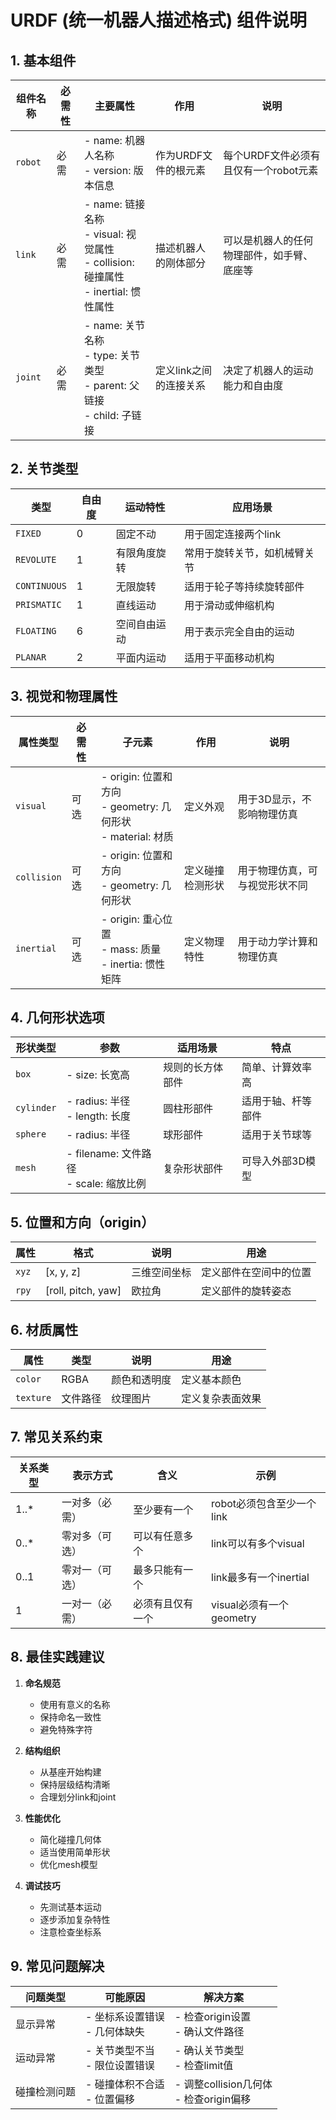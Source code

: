 # URDF (统一机器人描述格式) 组件说明

## 1. 基本组件

| 组件名称 | 必需性 | 主要属性 | 作用 | 说明 |
|---------|--------|----------|------|------|
| `robot` | 必需 | - name: 机器人名称<br>- version: 版本信息 | 作为URDF文件的根元素 | 每个URDF文件必须有且仅有一个robot元素 |
| `link` | 必需 | - name: 链接名称<br>- visual: 视觉属性<br>- collision: 碰撞属性<br>- inertial: 惯性属性 | 描述机器人的刚体部分 | 可以是机器人的任何物理部件，如手臂、底座等 |
| `joint` | 必需 | - name: 关节名称<br>- type: 关节类型<br>- parent: 父链接<br>- child: 子链接 | 定义link之间的连接关系 | 决定了机器人的运动能力和自由度 |

## 2. 关节类型

| 类型 | 自由度 | 运动特性 | 应用场景 |
|------|--------|----------|----------|
| `FIXED` | 0 | 固定不动 | 用于固定连接两个link |
| `REVOLUTE` | 1 | 有限角度旋转 | 常用于旋转关节，如机械臂关节 |
| `CONTINUOUS` | 1 | 无限旋转 | 适用于轮子等持续旋转部件 |
| `PRISMATIC` | 1 | 直线运动 | 用于滑动或伸缩机构 |
| `FLOATING` | 6 | 空间自由运动 | 用于表示完全自由的运动 |
| `PLANAR` | 2 | 平面内运动 | 适用于平面移动机构 |

## 3. 视觉和物理属性

| 属性类型 | 必需性 | 子元素 | 作用 | 说明 |
|----------|--------|--------|------|------|
| `visual` | 可选 | - origin: 位置和方向<br>- geometry: 几何形状<br>- material: 材质 | 定义外观 | 用于3D显示，不影响物理仿真 |
| `collision` | 可选 | - origin: 位置和方向<br>- geometry: 几何形状 | 定义碰撞检测形状 | 用于物理仿真，可与视觉形状不同 |
| `inertial` | 可选 | - origin: 重心位置<br>- mass: 质量<br>- inertia: 惯性矩阵 | 定义物理特性 | 用于动力学计算和物理仿真 |

## 4. 几何形状选项

| 形状类型 | 参数 | 适用场景 | 特点 |
|----------|------|----------|------|
| `box` | - size: 长宽高 | 规则的长方体部件 | 简单、计算效率高 |
| `cylinder` | - radius: 半径<br>- length: 长度 | 圆柱形部件 | 适用于轴、杆等部件 |
| `sphere` | - radius: 半径 | 球形部件 | 适用于关节球等 |
| `mesh` | - filename: 文件路径<br>- scale: 缩放比例 | 复杂形状部件 | 可导入外部3D模型 |

## 5. 位置和方向（origin）

| 属性 | 格式 | 说明 | 用途 |
|------|------|------|------|
| `xyz` | [x, y, z] | 三维空间坐标 | 定义部件在空间中的位置 |
| `rpy` | [roll, pitch, yaw] | 欧拉角 | 定义部件的旋转姿态 |

## 6. 材质属性

| 属性 | 类型 | 说明 | 用途 |
|------|------|------|------|
| `color` | RGBA | 颜色和透明度 | 定义基本颜色 |
| `texture` | 文件路径 | 纹理图片 | 定义复杂表面效果 |

## 7. 常见关系约束

| 关系类型 | 表示方式 | 含义 | 示例 |
|----------|----------|------|------|
| 1..* | 一对多（必需） | 至少要有一个 | robot必须包含至少一个link |
| 0..* | 零对多（可选） | 可以有任意多个 | link可以有多个visual |
| 0..1 | 零对一（可选） | 最多只能有一个 | link最多有一个inertial |
| 1 | 一对一（必需） | 必须有且仅有一个 | visual必须有一个geometry |

## 8. 最佳实践建议

1. **命名规范**
   - 使用有意义的名称
   - 保持命名一致性
   - 避免特殊字符

2. **结构组织**
   - 从基座开始构建
   - 保持层级结构清晰
   - 合理划分link和joint

3. **性能优化**
   - 简化碰撞几何体
   - 适当使用简单形状
   - 优化mesh模型

4. **调试技巧**
   - 先测试基本运动
   - 逐步添加复杂特性
   - 注意检查坐标系

## 9. 常见问题解决

| 问题类型 | 可能原因 | 解决方案 |
|----------|----------|----------|
| 显示异常 | - 坐标系设置错误<br>- 几何体缺失 | - 检查origin设置<br>- 确认文件路径 |
| 运动异常 | - 关节类型不当<br>- 限位设置错误 | - 确认关节类型<br>- 检查limit值 |
| 碰撞检测问题 | - 碰撞体积不合适<br>- 位置偏移 | - 调整collision几何体<br>- 检查origin偏移 | 